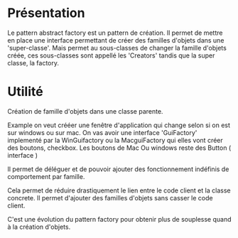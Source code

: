 # Présentation

Le pattern abstract factory est un pattern de création.
Il permet de mettre en place une interface permettant de créer des familles d'objets dans une 'super-classe'.
Mais permet au sous-classes de changer la famille d'objets créée, ces sous-classes sont appellé les 'Creators' tandis
que la super classe, la factory.

# Utilité

Création de famille d'objets dans une classe parente.

Example on veut crééer une fenêtre d'application qui change selon si on est sur windows ou sur mac.
On vas avoir une interface 'GuiFactory' implementé par la WinGuifactory ou la MacguiFactory qui elles vont créer des boutons, checkbox.
Les boutons de Mac Ou windows reste des Button ( interface )

Il permet de déléguer et de pouvoir ajouter des fonctionnement indéfinis de comportement par famille.

Cela permet de réduire drastiquement le lien entre le code client et la classe concrete.
Il permet d'ajouter des familles d'objets sans casser le code client.

C'est une évolution du pattern factory pour obtenir plus de souplesse quand à la création d'objets.